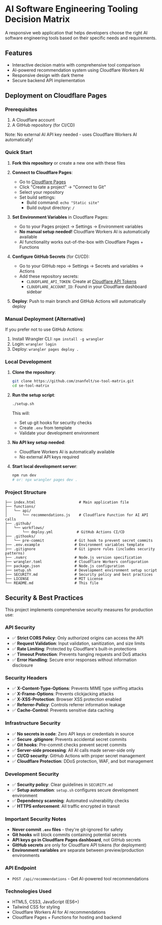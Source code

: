 # AI Software Engineering Tooling Decision Matrix

A responsive web application that helps developers choose the right AI software engineering tools based on their specific needs and requirements.

## Features

- Interactive decision matrix with comprehensive tool comparison
- AI-powered recommendation system using Cloudflare Workers AI
- Responsive design with dark theme
- Secure backend API implementation

## Deployment on Cloudflare Pages

### Prerequisites

1. A Cloudflare account
2. A GitHub repository (for CI/CD)

Note: No external AI API key needed - uses Cloudflare Workers AI automatically!

### Quick Start

1. **Fork this repository** or create a new one with these files

2. **Connect to Cloudflare Pages**:
   - Go to [Cloudflare Pages](https://pages.cloudflare.com/)
   - Click "Create a project" → "Connect to Git"
   - Select your repository
   - Set build settings:
     - Build command: `echo "Static site"`
     - Build output directory: `/`

3. **Set Environment Variables** in Cloudflare Pages:
   - Go to your Pages project → Settings → Environment variables
   - **No manual setup needed!** Cloudflare Workers AI is automatically available
   - AI functionality works out-of-the-box with Cloudflare Pages + Functions

4. **Configure GitHub Secrets** (for CI/CD):
   - Go to your GitHub repo → Settings → Secrets and variables → Actions
   - Add these repository secrets:
     - `CLOUDFLARE_API_TOKEN`: Create at [Cloudflare API Tokens](https://dash.cloudflare.com/profile/api-tokens)
     - `CLOUDFLARE_ACCOUNT_ID`: Found in your Cloudflare dashboard sidebar

5. **Deploy**: Push to main branch and GitHub Actions will automatically deploy

### Manual Deployment (Alternative)

If you prefer not to use GitHub Actions:

1. Install Wrangler CLI: `npm install -g wrangler`
2. Login: `wrangler login`
3. Deploy: `wrangler pages deploy .`

### Local Development

1. **Clone the repository**:

   ```bash
   git clone https://github.com/znanfelt/se-tool-matrix.git
   cd se-tool-matrix
   ```

2. **Run the setup script**:

   ```bash
   ./setup.sh
   ```

   This will:
   - Set up git hooks for security checks
   - Create `.env` from template
   - Validate your development environment

3. **No API key setup needed**:
   - Cloudflare Workers AI is automatically available
   - No external API keys required

4. **Start local development server**:

   ```bash
   npm run dev
   # or: npx wrangler pages dev .
   ```

### Project Structure

```text
├── index.html                    # Main application file
├── functions/
│   └── api/
│       └── recommendations.js    # Cloudflare Function for AI API calls
├── .github/
│   └── workflows/
│       └── deploy.yml           # GitHub Actions CI/CD
├── .githooks/
│   └── pre-commit              # Git hook to prevent secret commits
├── .env.example                # Environment variables template
├── .gitignore                  # Git ignore rules (includes security patterns)
├── .nvmrc                      # Node.js version specification
├── wrangler.toml               # Cloudflare Workers configuration
├── package.json                # Node.js configuration
├── setup.sh                    # Development environment setup script
├── SECURITY.md                 # Security policy and best practices
├── LICENSE                     # MIT License
└── README.md                   # This file
```

## Security & Best Practices

This project implements comprehensive security measures for production use:

### API Security

- ✅ **Strict CORS Policy**: Only authorized origins can access the API
- ✅ **Request Validation**: Input validation, sanitization, and size limits
- ✅ **Rate Limiting**: Protected by Cloudflare's built-in protections
- ✅ **Timeout Protection**: Prevents hanging requests and DoS attacks
- ✅ **Error Handling**: Secure error responses without information disclosure

### Security Headers

- ✅ **X-Content-Type-Options**: Prevents MIME type sniffing attacks
- ✅ **X-Frame-Options**: Prevents clickjacking attacks  
- ✅ **X-XSS-Protection**: Browser XSS protection enabled
- ✅ **Referrer-Policy**: Controls referrer information leakage
- ✅ **Cache-Control**: Prevents sensitive data caching

### Infrastructure Security

- ✅ **No secrets in code**: Zero API keys or credentials in source
- ✅ **Secure .gitignore**: Prevents accidental secret commits  
- ✅ **Git hooks**: Pre-commit checks prevent secret commits
- ✅ **Server-side processing**: All AI calls made server-side only
- ✅ **CI/CD security**: GitHub Actions with proper secret management
- ✅ **Cloudflare Protection**: DDoS protection, WAF, and bot management

### Development Security

- ✅ **Security policy**: Clear guidelines in `SECURITY.md`
- ✅ **Setup automation**: `setup.sh` configures secure development environment
- ✅ **Dependency scanning**: Automated vulnerability checks
- ✅ **HTTPS enforcement**: All traffic encrypted in transit

### Important Security Notes

- **Never commit `.env` files** - they're git-ignored for safety
- **Git hooks** will block commits containing potential secrets
- **API keys go in Cloudflare Pages dashboard**, not GitHub secrets
- **GitHub secrets** are only for Cloudflare API tokens (for deployment)
- **Environment variables** are separate between preview/production environments

### API Endpoint

- `POST /api/recommendations` - Get AI-powered tool recommendations

### Technologies Used

- HTML5, CSS3, JavaScript (ES6+)
- Tailwind CSS for styling
- Cloudflare Workers AI for AI recommendations
- Cloudflare Pages + Functions for hosting and backend
